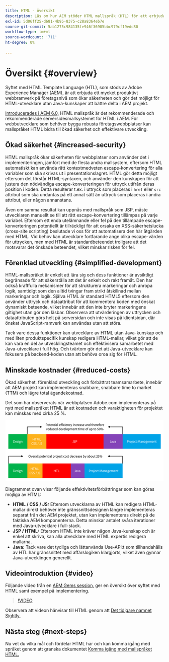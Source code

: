 ```yaml
---
title: HTML - översikt
description: Läs om hur AEM stöder HTML mallspråk (HTL) för att erbjuda ett produktivt webbramverk på företagsnivå som ökar säkerheten och gör det möjligt för HTML-utvecklare utan Java-kunskaper att bättre delta i AEM projekt.
exl-id: 5d06ff25-d681-4b95-8375-c28a8364eb7e
source-git-commit: 5ab1275c984135fe946f36905bbc979cf19edd80
workflow-type: tm+mt
source-wordcount: '711'
ht-degree: 0%

---
```



# Översikt {#overview}

Syftet med HTML Template Language (HTL), som stöds av Adobe Experience Manager (AEM), är att erbjuda ett mycket produktivt webbramverk på företagsnivå som ökar säkerheten och gör det möjligt för HTML-utvecklare utan Java-kunskaper att bättre delta i AEM projekt.

[Introducerades i AEM 6.0,](history.md) HTML mallspråk är det rekommenderade och rekommenderade serversidesmallsystemet för HTML i AEM. För webbutvecklare som behöver bygga robusta företagswebbplatser kan mallspråket HTML bidra till ökad säkerhet och effektivare utveckling.

## Ökad säkerhet {#increased-security}

HTML mallspråk ökar säkerheten för webbplatser som använder det i implementeringen, jämfört med de flesta andra mallsystem, eftersom HTML automatiskt kan använda rätt kontextmedveten escape-konvertering för alla variabler som ska skrivas ut i presentationslagret. HTML gör detta möjligt eftersom det förstår HTML-syntaxen, och använder den kunskapen för att justera den nödvändiga escape-konverteringen för uttryck utifrån deras position i koden. Detta resulterar t.ex. i uttryck som placeras i `href` eller `src` attribut som ska undantas på ett annat sätt än uttryck som placeras i andra attribut, eller någon annanstans.

Även om samma resultat kan uppnås med mallspråk som JSP, måste utvecklaren manuellt se till att rätt escape-konvertering tillämpas på varje variabel. Eftersom ett enda utelämnande eller fel på den tillämpade escape-konverteringen potentiellt är tillräckligt för att orsaka en XSS-säkerhetslucka (cross-site scripting) beslutade vi oss för att automatisera den här åtgärden med HTML. Vid behov kan utvecklare fortfarande ange olika escape-värden för uttrycken, men med HTML är standardbeteendet troligare att det motsvarar det önskade beteendet, vilket minskar risken för fel.

## Förenklad utveckling {#simplified-development}

HTML-mallspråket är enkelt att lära sig och dess funktioner är avsiktligt begränsade för att säkerställa att det är enkelt och rakt framåt. Den har också kraftfulla mekanismer för att strukturera markeringar och anropa logik, samtidigt som den alltid tvingar fram strikt åtskillnad mellan markeringar och logik. Själva HTML är standard HTML5 eftersom den använder uttryck och dataattribut för att kommentera koden med önskat dynamiskt beteende, vilket innebär att den inte bryter markeringens giltighet utan gör den läsbar. Observera att utvärderingen av uttrycken och dataattributen görs helt på serversidan och inte visas på klientsidan, där önskat JavaScript-ramverk kan användas utan att störa.

Tack vare dessa funktioner kan utvecklare av HTML utan Java-kunskap och med liten produktspecifik kunskap redigera HTML-mallar, vilket gör att de kan vara en del av utvecklingsteamet och effektivisera samarbetet med Java-utvecklare i full hög. Och tvärtom gör det att Java-utvecklare kan fokusera på backend-koden utan att behöva oroa sig för HTML.

## Minskade kostnader {#reduced-costs}

Ökad säkerhet, förenklad utveckling och förbättrat teamsamarbete, innebär att AEM projekt kan implementeras snabbare, snabbare time to market (TTM) och lägre total ägandekostnad.

Det som har observerats när webbplatsen Adobe.com implementeras på nytt med mallspråket HTML är att kostnaden och varaktigheten för projektet kan minskas med cirka 25 %.

![Öka och minska kostnaderna effektivt](assets/chlimage_1.png)

Diagrammet ovan visar följande effektivitetsförbättringar som kan göras möjliga av HTML:

* **HTML / CSS / JS:** Eftersom utvecklarna av HTML kan redigera HTML-mallar direkt behöver inte gränssnittsdesignen längre implementeras separat från det AEM projektet, utan kan implementeras direkt på de faktiska AEM komponenterna. Detta minskar antalet svåra iterationer med Java-utvecklare i full-stack.
* **JSP / HTML:** Eftersom HTML inte kräver någon Java-kunskap och är enkel att skriva, kan alla utvecklare med HTML expertis redigera mallarna.
* **Java:** Tack vare det tydliga och lättanvända Use-API:t som tillhandahålls av HTL har gränssnittet med affärslogiken klargjorts, vilket även gynnar Java-utvecklingen generellt.

## Videointroduktion {#video}

Följande video från en [AEM Gems session,](https://experienceleague.adobe.com/docs/experience-manager-gems-events/gems/gems2014/aem-introduction-to-htl.html) ger en översikt över syftet med HTML samt exempel på implementering.

>[!VIDEO](https://video.tv.adobe.com/v/19504/?quality=9)

Observera att videon hänvisar till HTML genom att [Det tidigare namnet Sightly.](history.md)

## Nästa steg {#next-steps}

Nu vet du vilka mål och fördelar HTML har och kan komma igång med språket genom att granska dokumentet [Komma igång med mallspråket HTML.](getting-started.md)
